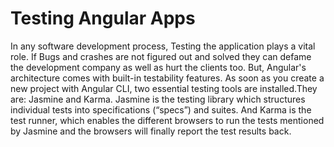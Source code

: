 # Testing Angular Apps

In any software development process, Testing the application plays a vital role. If Bugs and crashes are not figured out and solved they can defame the development company as well as hurt the clients too. But, Angular's architecture comes with built-in testability features. As soon as you create a new project with Angular CLI, two essential testing tools are installed.They are: Jasmine and Karma. Jasmine is the testing library which structures individual tests into specifications (“specs”) and suites. And Karma is the test runner, which enables the different browsers to run the tests mentioned by Jasmine and the browsers will finally report the test results back.
